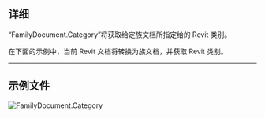 ## 详细
“FamilyDocument.Category”将获取给定族文档所指定给的 Revit 类别。

在下面的示例中，当前 Revit 文档将转换为族文档，并获取 Revit 类别。
___
## 示例文件

![FamilyDocument.Category](./Revit.Application.FamilyDocument.Category_img.jpg)
